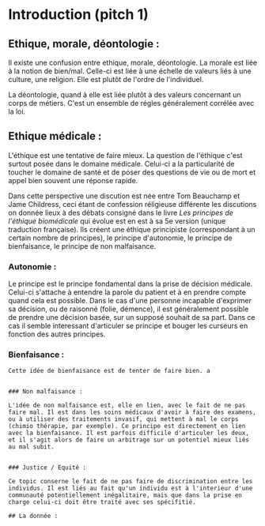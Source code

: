 # Introduction (pitch 1)


## Ethique, morale, déontologie : 

Il existe une confusion entre ethique, morale, déontologie. La morale est liée à la notion de bien/mal. Celle-ci est liée à une échelle de valeurs liés à une culture, une religion. Elle est plutôt de l'ordre de l'individuel. 

La déontologie, quand à elle est liée plutôt à des valeurs concernant un corps de métiers. C'est un ensemble de régles généralement corrélée avec la loi. 

## Ethique médicale :

L'éthique est une tentative de faire mieux. La question de l'éthique c'est surtout posée dans le domaine médicale. Celui-ci a la particularité de toucher le domaine de santé et de poser des questions de vie ou de mort et appel bien souvent une réponse rapide. 

Dans cette perspective une discution est née entre Tom Beauchamp et Jame Childress, ceci étant de confession réligieuse différente les discutions on donnée lieux à des débats consigné dans le livre *Les principes de l'éthique biomédicale* qui évolue est en est à sa 5e version (unique traduction française).
Ils créent une éthique principiste (correspondant à un certain nombre de principes), le principe d'autonomie, le principe de bienfaisance, le principe de non malfaisance.

### Autonomie : 

Le principe est le principe fondamental dans la prise de décision médicale. Celui-ci s'attache à entendre la parole du patient et à en prendre compte quand cela est possible. Dans le cas d'une personne incapable d'exprimer sa décision, ou de raisonné (folie, démence), il est généralement possible de prendre une décision basée, sur un supposé souhait de sa part. Dans ce cas il semble interessant d'articuler se principe et bouger les curseurs en fonction des autres principes. 


### Bienfaisance : 

    Cette idée de bienfaisance est de tenter de faire bien. a


    ### Non malfaisance : 

    L'idée de non malfaisance est, elle en lien, avec le fait de ne pas faire mal. Il est dans les soins médicaux d'avoir à faire des examens, ou à utiliser des traitements invasif, qui mettent à mal le corps (chimio thérapie, par exemple). Ce principe est directement en lien avec la bienfaisance. Il est parfois difficile d'articuler les deux, et il s'agit alors de faire un arbitrage sur un potentiel mieux liés au mal subit. 


    ### Justice / Equité : 

    Ce topic conserne le fait de ne pas faire de discrimination entre les individus. Il est liés au fait qu'un individu est à l'interieur d'une communauté potentiellement inégalitaire, mais que dans la prise en charge celui-ci doit être traité avec ses spécifitié. 

    ## La donnée : 










